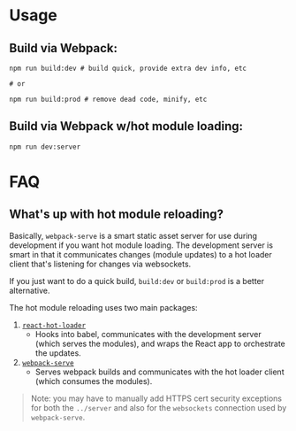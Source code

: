 # Usage
## Build via Webpack:
```
npm run build:dev # build quick, provide extra dev info, etc

# or

npm run build:prod # remove dead code, minify, etc
```

## Build via Webpack w/hot module loading:
```
npm run dev:server
```

# FAQ

## What's up with hot module reloading?

Basically, `webpack-serve` is a smart static asset server for use during
development if you want hot module loading. The development server is smart in
that it communicates changes (module updates) to a hot loader client that's
listening for changes via websockets.

If you just want to do a quick build, `build:dev` or `build:prod` is a better
alternative.

The hot module reloading uses two main packages:

1. [`react-hot-loader`](https://github.com/gaearon/react-hot-loader)
	- Hooks into babel, communicates with the development server (which serves the modules), and wraps the React app to orchestrate the updates.
2. [`webpack-serve`](https://github.com/webpack-contrib/webpack-serve)
	- Serves webpack builds and communicates with the hot loader client (which consumes the modules).

> Note: you may have to manually add HTTPS cert security exceptions for both the `../server` and also for the `websockets` connection used by `webpack-serve`.
